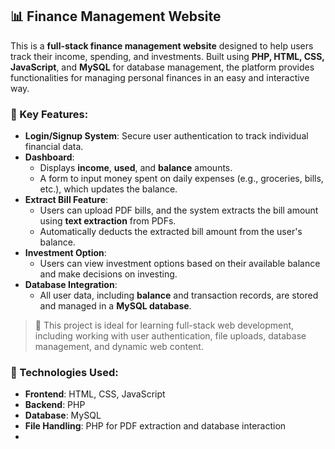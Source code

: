 ## 📊 Finance Management Website

This is a **full-stack finance management website** designed to help users track their income, spending, and investments. Built using **PHP, HTML, CSS, JavaScript**, and **MySQL** for database management, the platform provides functionalities for managing personal finances in an easy and interactive way.

### 🔧 Key Features:
- **Login/Signup System**: Secure user authentication to track individual financial data.
- **Dashboard**: 
  - Displays **income**, **used**, and **balance** amounts.
  - A form to input money spent on daily expenses (e.g., groceries, bills, etc.), which updates the balance.
- **Extract Bill Feature**: 
  - Users can upload PDF bills, and the system extracts the bill amount using **text extraction** from PDFs.
  - Automatically deducts the extracted bill amount from the user's balance.
- **Investment Option**: 
  - Users can view investment options based on their available balance and make decisions on investing.
- **Database Integration**: 
  - All user data, including **balance** and transaction records, are stored and managed in a **MySQL database**.

> 🎯 This project is ideal for learning full-stack web development, including working with user authentication, file uploads, database management, and dynamic web content.

### 🔧 Technologies Used:
- **Frontend**: HTML, CSS, JavaScript
- **Backend**: PHP
- **Database**: MySQL
- **File Handling**: PHP for PDF extraction and database interaction
-